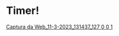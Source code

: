 # Timer!
[Captura da Web_11-3-2023_131437_127 0 0 1](https://user-images.githubusercontent.com/106710213/224495782-dbe29868-4090-409c-ab80-9e844ba3003c.jpeg)
